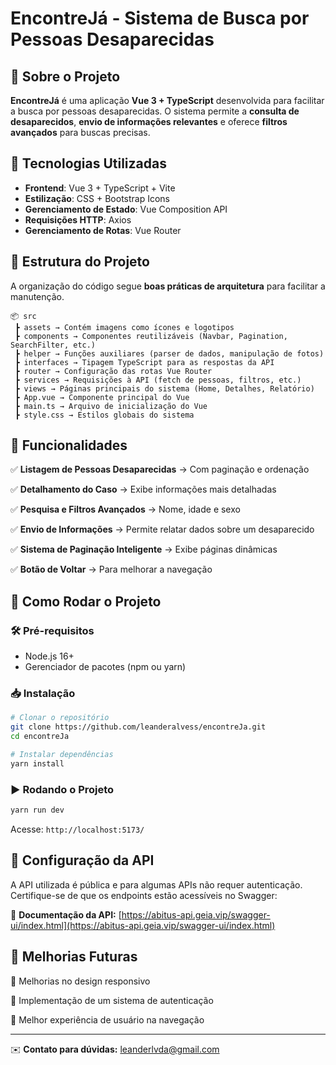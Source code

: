 # EncontreJá - Sistema de Busca por Pessoas Desaparecidas

## 📌 Sobre o Projeto
**EncontreJá** é uma aplicação **Vue 3 + TypeScript** desenvolvida para facilitar a busca por pessoas desaparecidas. O sistema permite a **consulta de desaparecidos**, **envio de informações relevantes** e oferece **filtros avançados** para buscas precisas.

## 🚀 Tecnologias Utilizadas
- **Frontend**: Vue 3 + TypeScript + Vite
- **Estilização**: CSS + Bootstrap Icons
- **Gerenciamento de Estado**: Vue Composition API
- **Requisições HTTP**: Axios
- **Gerenciamento de Rotas**: Vue Router

## 📂 Estrutura do Projeto
A organização do código segue **boas práticas de arquitetura** para facilitar a manutenção.

```
📦 src
 ┣ assets → Contém imagens como ícones e logotipos
 ┣ components → Componentes reutilizáveis (Navbar, Pagination, SearchFilter, etc.)
 ┣ helper → Funções auxiliares (parser de dados, manipulação de fotos)
 ┣ interfaces → Tipagem TypeScript para as respostas da API
 ┣ router → Configuração das rotas Vue Router
 ┣ services → Requisições à API (fetch de pessoas, filtros, etc.)
 ┣ views → Páginas principais do sistema (Home, Detalhes, Relatório)
 ┣ App.vue → Componente principal do Vue
 ┣ main.ts → Arquivo de inicialização do Vue
 ┣ style.css → Estilos globais do sistema
```

## 📌 Funcionalidades
✅ **Listagem de Pessoas Desaparecidas** → Com paginação e ordenação

✅ **Detalhamento do Caso** → Exibe informações mais detalhadas

✅ **Pesquisa e Filtros Avançados** → Nome, idade e sexo

✅ **Envio de Informações** → Permite relatar dados sobre um desaparecido

✅ **Sistema de Paginação Inteligente** → Exibe páginas dinâmicas

✅ **Botão de Voltar** → Para melhorar a navegação

## 🔧 Como Rodar o Projeto

### 🛠️ Pré-requisitos
- Node.js 16+
- Gerenciador de pacotes (npm ou yarn)

### 📥 Instalação
```sh
# Clonar o repositório
git clone https://github.com/leanderalvess/encontreJa.git
cd encontreJa

# Instalar dependências
yarn install
```

### ▶️ Rodando o Projeto
```sh
yarn run dev
```
Acesse: `http://localhost:5173/`

## 📡 Configuração da API
A API utilizada é pública e para algumas APIs não requer autenticação. Certifique-se de que os endpoints estão acessíveis no Swagger:

🔗 **Documentação da API:** [https://abitus-api.geia.vip/swagger-ui/index.html](https://abitus-api.geia.vip/swagger-ui/index.html)

## 📌 Melhorias Futuras
🔹 Melhorias no design responsivo

🔹 Implementação de um sistema de autenticação

🔹 Melhor experiência de usuário na navegação

---
✉️ **Contato para dúvidas:** [leanderlvda@gmail.com](mailto:leanderlvda@gmail.com)